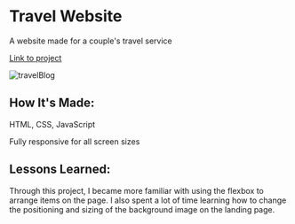 # Travel Website
A website made for a couple's travel service

[Link to project](https://buddy-system.netlify.app/)

![travelBlog](https://user-images.githubusercontent.com/111996055/193508820-c1a37321-68db-4a3d-a20b-34b1374fc035.png)


## How It's Made:
HTML, CSS, JavaScript

Fully responsive for all screen sizes

## Lessons Learned:
Through this project, I became more familiar with using the flexbox to arrange items on the page. I also spent a lot of time learning how to change the positioning and sizing of the background image on the landing page.
